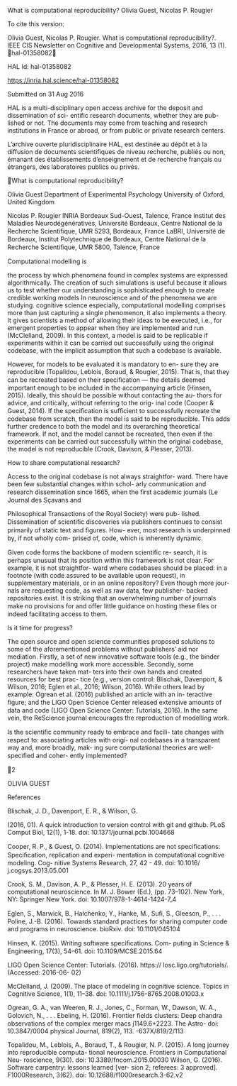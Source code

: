 What is computational reproducibility?
Olivia Guest, Nicolas P. Rougier

To cite this version:

Olivia Guest, Nicolas P. Rougier. What is computational reproducibility?. IEEE CIS Newsletter on
Cognitive and Developmental Systems, 2016, 13 (1). ￿hal-01358082￿

HAL Id: hal-01358082

https://inria.hal.science/hal-01358082

Submitted on 31 Aug 2016

HAL is a multi-disciplinary open access
archive for the deposit and dissemination of sci-
entific research documents, whether they are pub-
lished or not. The documents may come from
teaching and research institutions in France or
abroad, or from public or private research centers.

L’archive ouverte pluridisciplinaire HAL, est
destinée au dépôt et à la diffusion de documents
scientifiques de niveau recherche, publiés ou non,
émanant des établissements d’enseignement et de
recherche français ou étrangers, des laboratoires
publics ou privés.

What is computational reproducibility?

Olivia Guest
Department of Experimental Psychology
University of Oxford, United Kingdom

Nicolas P. Rougier
INRIA Bordeaux Sud-Ouest, Talence, France
Institut des Maladies Neurodégénératives, Université
Bordeaux, Centre National de la Recherche Scientiﬁque,
UMR 5293, Bordeaux, France
LaBRI, Université de Bordeaux, Institut Polytechnique de
Bordeaux, Centre National de la Recherche Scientiﬁque,
UMR 5800, Talence, France

Computational modelling is

the process by which
phenomena found in complex systems are expressed
algorithmically. The creation of such simulations is useful
because it allows us to test whether our understanding is
sophisticated enough to create credible working models
In neuroscience and
of the phenomena we are studying.
cognitive science especially,
computational modelling
comprises more than just capturing a single phenomenon,
it also implements a theory.
It gives scientists a method
of allowing their ideas to be executed, i.e., for emergent
properties to appear when they are implemented and run
(McClelland, 2009).
In this context, a model is said to
be replicable if experiments within it can be carried out
successfully using the original codebase, with the implicit
assumption that such a codebase is available.

However, for models to be evaluated it is mandatory to en-
sure they are reproducible (Topalidou, Leblois, Boraud, &
Rougier, 2015). That is, that they can be recreated based on
their speciﬁcation — the details deemed important enough
to be included in the accompanying article (Hinsen, 2015).
Ideally, this should be possible without contacting the au-
thors for advice, and critically, without referring to the orig-
inal code (Cooper & Guest, 2014).
If the speciﬁcation is
suﬃcient to successfully recreate the codebase from scratch,
then the model is said to be reproducible. This adds further
credence to both the model and its overarching theoretical
framework. If not, and the model cannot be recreated, then
even if the experiments can be carried out successfully within
the original codebase, the model is not reproducible (Crook,
Davison, & Plesser, 2013).

How to share computational research?

Access to the original codebase is not always straightfor-
ward. There have been few substantial changes within schol-
arly communication and research dissemination since 1665,
when the ﬁrst academic journals (Le Journal des Sçavans and

Philosophical Transactions of the Royal Society) were pub-
lished. Dissemination of scientiﬁc discoveries via publishers
continues to consist primarily of static text and ﬁgures. How-
ever, most research is underpinned by, if not wholly com-
prised of, code, which is inherently dynamic.

Given code forms the backbone of modern scientiﬁc re-
search, it is perhaps unusual that its position within this
framework is not clear. For example, it is not straightfor-
ward where codebases should be placed: in a footnote (with
code assured to be available upon request), in supplementary
materials, or in an online repository? Even though more jour-
nals are requesting code, as well as raw data, few publisher-
backed repositories exist. It is striking that an overwhelming
number of journals make no provisions for and oﬀer little
guidance on hosting these ﬁles or indeed facilitating access
to them.

Is it time for progress?

The open source and open science communities proposed
solutions to some of the aforementioned problems without
publishers’ aid nor mediation. Firstly, a set of new innovative
software tools (e.g., the binder project) make modelling work
more accessible. Secondly, some researchers have taken mat-
ters into their own hands and created resources for best prac-
tice (e.g., version control: Blischak, Davenport, & Wilson,
2016; Eglen et al., 2016; Wilson, 2016). While others lead by
example: Ogrean et al. (2016) published an article with an in-
teractive ﬁgure; and the LIGO Open Science Center released
extensive amounts of data and code (LIGO Open Science
Center: Tutorials, 2016). In the same vein, the ReScience
journal encourages the reproduction of modelling work.

Is the scientiﬁc community ready to embrace and facili-
tate changes with respect to: associating articles with origi-
nal codebases in a transparent way and, more broadly, mak-
ing sure computational theories are well-speciﬁed and coher-
ently implemented?

2

OLIVIA GUEST

References

Blischak, J. D., Davenport, E. R., & Wilson, G.

(2016,
01). A quick introduction to version control with git
and github. PLoS Comput Biol, 12(1), 1-18. doi:
10.1371/journal.pcbi.1004668

Cooper, R. P., & Guest, O. (2014). Implementations are not
speciﬁcations: Speciﬁcation, replication and experi-
mentation in computational cognitive modeling. Cog-
nitive Systems Research, 27, 42 - 49. doi: 10.1016/
j.cogsys.2013.05.001

Crook, S. M., Davison, A. P., & Plesser, H. E. (2013). 20
years of computational neuroscience. In M. J. Bower
(Ed.), (pp. 73–102). New York, NY: Springer New
York. doi: 10.1007/978-1-4614-1424-7\_4

Eglen, S., Marwick, B., Halchenko, Y., Hanke, M., Suﬁ, S.,
Gleeson, P., . . . Poline, J.-B. (2016). Towards standard
practices for sharing computer code and programs in
neuroscience. bioRxiv. doi: 10.1101/045104

Hinsen, K. (2015). Writing software speciﬁcations. Com-
puting in Science & Engineering, 17(3), 54–61. doi:
10.1109/MCSE.2015.64

LIGO Open Science Center: Tutorials. (2016). https://
losc.ligo.org/tutorials/. (Accessed: 2016-06-
02)

McClelland, J. (2009). The place of modeling in cognitive
science. Topics in Cognitive Science, 1(1), 11–38. doi:
10.1111/j.1756-8765.2008.01003.x

Ogrean, G. A., van Weeren, R. J., Jones, C., Forman, W.,
Dawson, W. A., Golovich, N., . . . Ebeling, H. (2016).
Frontier ﬁelds clusters: Deep chandra observations of
the complex merger macs j1149.6+2223. The Astro-
doi: 10.3847/0004
physical Journal, 819(2), 113.
-637X/819/2/113

Topalidou, M., Leblois, A., Boraud, T., & Rougier, N. P.
(2015). A long journey into reproducible computa-
tional neuroscience. Frontiers in Computational Neu-
roscience, 9(30). doi: 10.3389/fncom.2015.00030
Wilson, G. (2016). Software carpentry: lessons learned [ver-
sion 2; referees: 3 approved]. F1000Research, 3(62).
doi: 10.12688/f1000research.3-62.v2

